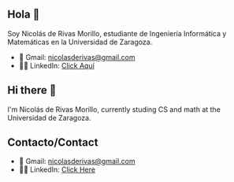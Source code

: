 ## Hola 👋
Soy Nicolás de Rivas Morillo, estudiante de Ingeniería Informática y Matemáticas en la Universidad de Zaragoza.
 - 📧 Gmail: nicolasderivas@gmail.com
 - 🧑‍💼 LinkedIn: [Click Aquí](https://www.linkedin.com/in/nicol%C3%A1s-de-rivas/)

## Hi there 👋
I'm Nicolás de Rivas Morillo, currently studing CS and math at the Universidad de Zaragoza.

## Contacto/Contact
 - 📧 Gmail: nicolasderivas@gmail.com
 - 🧑‍💼 LinkedIn: [Click Here](https://www.linkedin.com/in/nicol%C3%A1s-de-rivas/)
